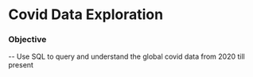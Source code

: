 <h1>Covid Data Exploration</h1>
<h3>Objective</h3>
-- Use SQL to query and understand the global covid data from 2020 till present
